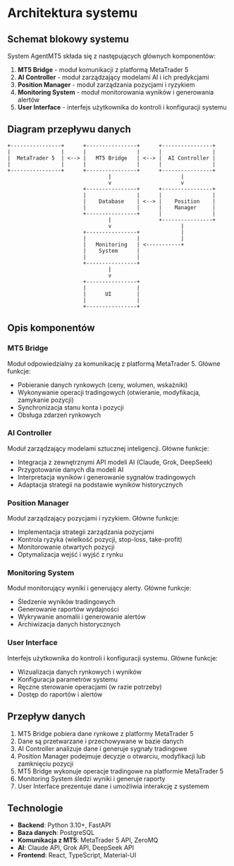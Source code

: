 # Architektura systemu

## Schemat blokowy systemu

System AgentMT5 składa się z następujących głównych komponentów:

1. **MT5 Bridge** - moduł komunikacji z platformą MetaTrader 5
2. **AI Controller** - moduł zarządzający modelami AI i ich predykcjami
3. **Position Manager** - moduł zarządzania pozycjami i ryzykiem
4. **Monitoring System** - moduł monitorowania wyników i generowania alertów
5. **User Interface** - interfejs użytkownika do kontroli i konfiguracji systemu

## Diagram przepływu danych

```
+----------------+      +----------------+      +----------------+
|                |      |                |      |                |
|  MetaTrader 5  | <--> |   MT5 Bridge   | <--> |  AI Controller |
|                |      |                |      |                |
+----------------+      +----------------+      +----------------+
                                |                      |
                                v                      v
                        +----------------+      +----------------+
                        |                |      |                |
                        |    Database    | <--> |    Position    |
                        |                |      |    Manager     |
                        +----------------+      |                |
                                |               +----------------+
                                v                      |
                        +----------------+             |
                        |                |             |
                        |   Monitoring   | <-----------+
                        |    System      |
                        |                |
                        +----------------+
                                |
                                v
                        +----------------+
                        |                |
                        |      UI        |
                        |                |
                        +----------------+
```

## Opis komponentów

### MT5 Bridge

Moduł odpowiedzialny za komunikację z platformą MetaTrader 5. Główne funkcje:

- Pobieranie danych rynkowych (ceny, wolumen, wskaźniki)
- Wykonywanie operacji tradingowych (otwieranie, modyfikacja, zamykanie pozycji)
- Synchronizacja stanu konta i pozycji
- Obsługa zdarzeń rynkowych

### AI Controller

Moduł zarządzający modelami sztucznej inteligencji. Główne funkcje:

- Integracja z zewnętrznymi API modeli AI (Claude, Grok, DeepSeek)
- Przygotowanie danych dla modeli AI
- Interpretacja wyników i generowanie sygnałów tradingowych
- Adaptacja strategii na podstawie wyników historycznych

### Position Manager

Moduł zarządzający pozycjami i ryzykiem. Główne funkcje:

- Implementacja strategii zarządzania pozycjami
- Kontrola ryzyka (wielkość pozycji, stop-loss, take-profit)
- Monitorowanie otwartych pozycji
- Optymalizacja wejść i wyjść z rynku

### Monitoring System

Moduł monitorujący wyniki i generujący alerty. Główne funkcje:

- Śledzenie wyników tradingowych
- Generowanie raportów wydajności
- Wykrywanie anomalii i generowanie alertów
- Archiwizacja danych historycznych

### User Interface

Interfejs użytkownika do kontroli i konfiguracji systemu. Główne funkcje:

- Wizualizacja danych rynkowych i wyników
- Konfiguracja parametrów systemu
- Ręczne sterowanie operacjami (w razie potrzeby)
- Dostęp do raportów i alertów

## Przepływ danych

1. MT5 Bridge pobiera dane rynkowe z platformy MetaTrader 5
2. Dane są przetwarzane i przechowywane w bazie danych
3. AI Controller analizuje dane i generuje sygnały tradingowe
4. Position Manager podejmuje decyzje o otwarciu, modyfikacji lub zamknięciu pozycji
5. MT5 Bridge wykonuje operacje tradingowe na platformie MetaTrader 5
6. Monitoring System śledzi wyniki i generuje raporty
7. User Interface prezentuje dane i umożliwia interakcję z systemem

## Technologie

- **Backend**: Python 3.10+, FastAPI
- **Baza danych**: PostgreSQL
- **Komunikacja z MT5**: MetaTrader 5 API, ZeroMQ
- **AI**: Claude API, Grok API, DeepSeek API
- **Frontend**: React, TypeScript, Material-UI 